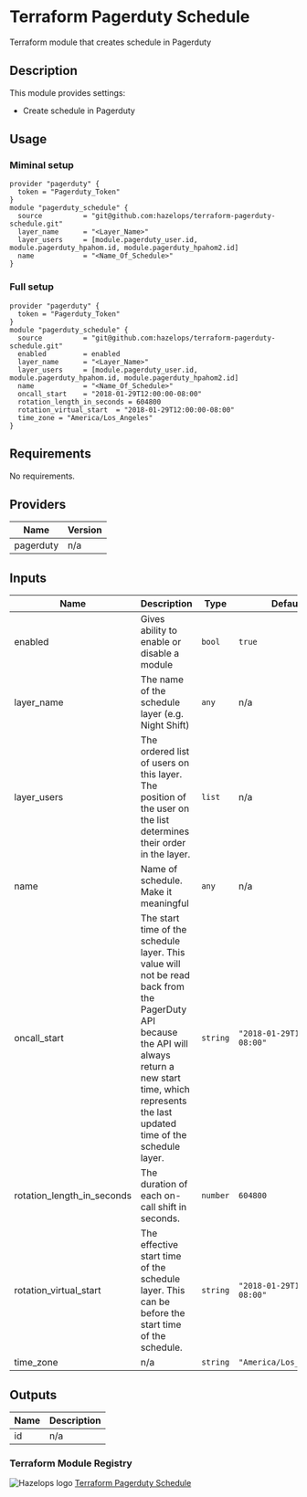 # Terraform Pagerduty Schedule



Terraform module that creates schedule in Pagerduty


## Description

This module provides settings:

- Create schedule in Pagerduty

## Usage

### Miminal setup

```hcl
provider "pagerduty" {
  token = "Pagerduty_Token"
}
module "pagerduty_schedule" {
  source          = "git@github.com:hazelops/terraform-pagerduty-schedule.git"
  layer_name      = "<Layer_Name>"
  layer_users     = [module.pagerduty_user.id, module.pagerduty_hpahom.id, module.pagerduty_hpahom2.id]
  name            = "<Name_Of_Schedule>"
}
```

### Full setup

```hcl
provider "pagerduty" {
  token = "Pagerduty_Token"
}
module "pagerduty_schedule" {
  source          = "git@github.com:hazelops/terraform-pagerduty-schedule.git"
  enabled         = enabled
  layer_name      = "<Layer_Name>"
  layer_users     = [module.pagerduty_user.id, module.pagerduty_hpahom.id, module.pagerduty_hpahom2.id]
  name            = "<Name_Of_Schedule>"
  oncall_start    = "2018-01-29T12:00:00-08:00"
  rotation_length_in_seconds = 604800
  rotation_virtual_start  = "2018-01-29T12:00:00-08:00"
  time_zone = "America/Los_Angeles"
}
```


<!-- BEGINNING OF GENERATED BY TERRAFORM-DOCS -->

## Requirements

No requirements.

## Providers

| Name | Version |
|------|---------|
| pagerduty | n/a |

## Inputs

| Name | Description | Type | Default | Required |
|------|-------------|------|---------|:--------:|
| enabled | Gives ability to enable or disable a module | `bool` | `true` | no |
| layer\_name | The name of the schedule layer (e.g. Night Shift) | `any` | n/a | yes |
| layer\_users | The ordered list of users on this layer. The position of the user on the list determines their order in the layer. | `list` | n/a | yes |
| name | Name of schedule. Make it meaningful | `any` | n/a | yes |
| oncall\_start | The start time of the schedule layer. This value will not be read back from the PagerDuty API because the API will always return a new start time, which represents the last updated time of the schedule layer. | `string` | `"2018-01-29T12:00:00-08:00"` | no |
| rotation\_length\_in\_seconds | The duration of each on-call shift in seconds. | `number` | `604800` | no |
| rotation\_virtual\_start | The effective start time of the schedule layer. This can be before the start time of the schedule. | `string` | `"2018-01-29T12:00:00-08:00"` | no |
| time\_zone | n/a | `string` | `"America/Los_Angeles"` | no |

## Outputs

| Name | Description |
|------|-------------|
| id | n/a |

<!-- END OF GENERATED BY TERRAFORM-DOCS -->

### Terraform Module Registry

![Hazelops logo](https://avatars0.githubusercontent.com/u/63737915?s=25&v=4) [Terraform Pagerduty Schedule
](https://registry.terraform.io/modules/address_of_module)
